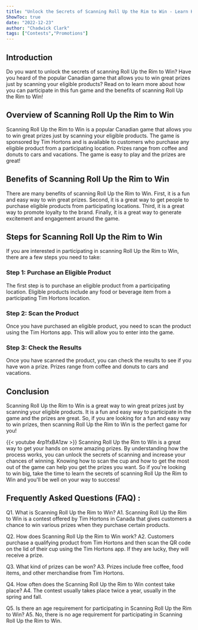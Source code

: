 ```yaml
---
title: "Unlock the Secrets of Scanning Roll Up the Rim to Win - Learn How Now!"
ShowToc: true 
date: "2022-12-23"
author: "Chadwick Clark" 
tags: ["Contests","Promotions"]
---
```

## Introduction

Do you want to unlock the secrets of scanning Roll Up the Rim to Win? Have you heard of the popular Canadian game that allows you to win great prizes just by scanning your eligible products? Read on to learn more about how you can participate in this fun game and the benefits of scanning Roll Up the Rim to Win! 

## Overview of Scanning Roll Up the Rim to Win 

Scanning Roll Up the Rim to Win is a popular Canadian game that allows you to win great prizes just by scanning your eligible products. The game is sponsored by Tim Hortons and is available to customers who purchase any eligible product from a participating location. Prizes range from coffee and donuts to cars and vacations. The game is easy to play and the prizes are great!

## Benefits of Scanning Roll Up the Rim to Win

There are many benefits of scanning Roll Up the Rim to Win. First, it is a fun and easy way to win great prizes. Second, it is a great way to get people to purchase eligible products from participating locations. Third, it is a great way to promote loyalty to the brand. Finally, it is a great way to generate excitement and engagement around the game.

## Steps for Scanning Roll Up the Rim to Win

If you are interested in participating in scanning Roll Up the Rim to Win, there are a few steps you need to take:

### Step 1: Purchase an Eligible Product 

The first step is to purchase an eligible product from a participating location. Eligible products include any food or beverage item from a participating Tim Hortons location.

### Step 2: Scan the Product 

Once you have purchased an eligible product, you need to scan the product using the Tim Hortons app. This will allow you to enter into the game. 

### Step 3: Check the Results 

Once you have scanned the product, you can check the results to see if you have won a prize. Prizes range from coffee and donuts to cars and vacations. 

## Conclusion 

Scanning Roll Up the Rim to Win is a great way to win great prizes just by scanning your eligible products. It is a fun and easy way to participate in the game and the prizes are great. So, if you are looking for a fun and easy way to win prizes, then scanning Roll Up the Rim to Win is the perfect game for you!

{{< youtube 4rp1fxBA1zw >}} 
Scanning Roll Up the Rim to Win is a great way to get your hands on some amazing prizes. By understanding how the process works, you can unlock the secrets of scanning and increase your chances of winning. Knowing how to scan the cup and how to get the most out of the game can help you get the prizes you want. So if you're looking to win big, take the time to learn the secrets of scanning Roll Up the Rim to Win and you'll be well on your way to success!

## Frequently Asked Questions (FAQ) :
Q1. What is Scanning Roll Up the Rim to Win?
A1. Scanning Roll Up the Rim to Win is a contest offered by Tim Hortons in Canada that gives customers a chance to win various prizes when they purchase certain products. 

Q2. How does Scanning Roll Up the Rim to Win work?
A2. Customers purchase a qualifying product from Tim Hortons and then scan the QR code on the lid of their cup using the Tim Hortons app. If they are lucky, they will receive a prize. 

Q3. What kind of prizes can be won?
A3. Prizes include free coffee, food items, and other merchandise from Tim Hortons.

Q4. How often does the Scanning Roll Up the Rim to Win contest take place?
A4. The contest usually takes place twice a year, usually in the spring and fall.

Q5. Is there an age requirement for participating in Scanning Roll Up the Rim to Win?
A5. No, there is no age requirement for participating in Scanning Roll Up the Rim to Win.


